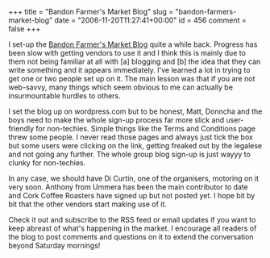+++
title = "Bandon Farmer's Market Blog"
slug = "bandon-farmers-market-blog"
date = "2006-11-20T11:27:41+00:00"
id = 456
comment = false
+++

I set-up the [Bandon Farmer's Market Blog](http://bandonfarmersmarket.wordpress.com/) quite a while back. Progress has been slow with getting vendors to use it and I think this is mainly due to them not being familiar at all with [a] blogging and [b] the idea that they can write something and it appears immediately. I've learned a lot in trying to get one or two people set up on it. The main lesson was that if you are not web-savvy, many things which seem obvious to me can actually be insurmountable hurdles to others.

I set the blog up on wordpress.com but to be honest, Matt, Donncha and the boys need to make the whole sign-up process far more slick and user-friendly for non-techies. Simple things like the Terms and Conditions page threw some people. I never read those pages and always just tick the box but some users were clicking on the link, getting freaked out by the legalese and not going any further. The whole group blog sign-up is just wayyy to clunky for non-techies.

In any case, we should have Di Curtin, one of the organisers, motoring on it very soon. Anthony from Ummera has been the main contributor to date and Cork Coffee Roasters have signed up but not posted yet. I hope bit by bit that the other vendors start making use of it.

Check it out and subscribe to the RSS feed or email updates if you want to keep abreast of what's happening in the market. I encourage all readers of the blog to post comments and questions on it to extend the conversation beyond Saturday mornings!
